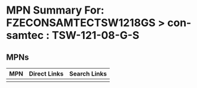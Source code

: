 



# MPN Summary For: FZECONSAMTECTSW1218GS > con-samtec : TSW-121-08-G-S

## MPNs
  

|MPN|Direct Links|Search Links|
| :--- | :--- | :--- |
||||
